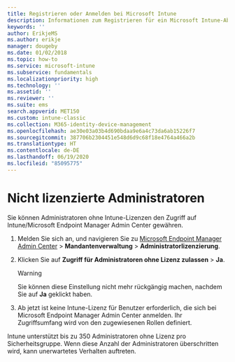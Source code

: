 ```yaml
---
title: Registrieren oder Anmelden bei Microsoft Intune
description: Informationen zum Registrieren für ein Microsoft Intune-Abonnement bzw. zur Anmeldung, um Ihr Abonnement zu beginnen
keywords: ''
author: ErikjeMS
ms.author: erikje
manager: dougeby
ms.date: 01/02/2018
ms.topic: how-to
ms.service: microsoft-intune
ms.subservice: fundamentals
ms.localizationpriority: high
ms.technology: ''
ms.assetid: ''
ms.reviewer: ''
ms.suite: ems
search.appverid: MET150
ms.custom: intune-classic
ms.collection: M365-identity-device-management
ms.openlocfilehash: ae30e03a03b4d690bdaa9e6a4c73da6ab15226f7
ms.sourcegitcommit: 387706b2304451e548d6d9c68f18e4764a466a2b
ms.translationtype: HT
ms.contentlocale: de-DE
ms.lasthandoff: 06/19/2020
ms.locfileid: "85095775"
---
```

# <a name="unlicensed-admins"></a>Nicht lizenzierte Administratoren

Sie können Administratoren ohne Intune-Lizenzen den Zugriff auf Intune/Microsoft Endpoint Manager Admin Center gewähren.

1. Melden Sie sich an, und navigieren Sie zu [Microsoft Endpoint Manager Admin Center](https://go.microsoft.com/fwlink/?linkid=2109431) > **Mandantenverwaltung** > **Administratorlizenzierung**.
2. Klicken Sie auf **Zugriff für Administratoren ohne Lizenz zulassen** > **Ja**.
    >[!WARNING]
    >Sie können diese Einstellung nicht mehr rückgängig machen, nachdem Sie auf **Ja** geklickt haben.

3. Ab jetzt ist keine Intune-Lizenz für Benutzer erforderlich, die sich bei Microsoft Endpoint Manager Admin Center anmelden. Ihr Zugriffsumfang wird von den zugewiesenen Rollen definiert.

Intune unterstützt bis zu 350 Administratoren ohne Lizenz pro Sicherheitsgruppe. Wenn diese Anzahl der Administratoren überschritten wird, kann unerwartetes Verhalten auftreten.




